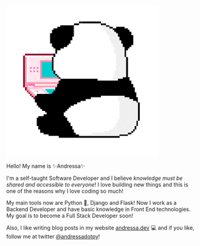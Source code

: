 ![pandinha](pandinha.gif)

Hello! My name is :sparkles:Andressa:sparkles:  
  
I'm a self-taught Software Developer and I believe *knowledge must be shared and accessible to everyone*! I love building new things and this is one of the reasons why I love coding so much!  
  
My main tools now are Python :snake:, Django and Flask! Now I work as a Backend Developer and have basic knowledge in Front End technologies. My goal is to become a Full Stack Developer soon!  
  
Also, I like writing blog posts in my website [andressa.dev](https://andressa.dev/) :computer: and if you like, follow me at twitter [@andressadotpy](https://twitter.com/andressadotpy)!
